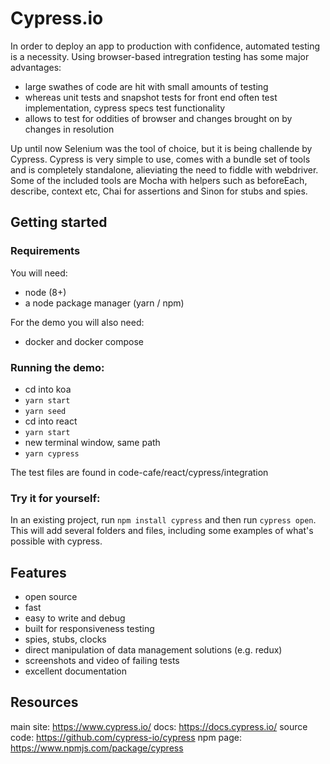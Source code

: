 # Cypress.io

In order to deploy an app to production with confidence, automated testing is a necessity.
Using browser-based intregration testing has some major advantages:

- large swathes of code are hit with small amounts of testing
- whereas unit tests and snapshot tests for front end often test implementation, cypress specs test functionality
- allows to test for oddities of browser and changes brought on by changes in resolution

Up until now Selenium was the tool of choice, but it is being challende by Cypress.
Cypress is very simple to use, comes with a bundle set of tools and is completely standalone, alieviating the need to fiddle with webdriver.
Some of the included tools are Mocha with helpers such as beforeEach, describe, context etc, Chai for assertions and Sinon for stubs and spies.

## Getting started

### Requirements

You will need:

- node (8+)
- a node package manager (yarn / npm)

For the demo you will also need:

- docker and docker compose

### Running the demo:

- cd into koa
- `yarn start`
- `yarn seed`
- cd into react
- `yarn start`
- new terminal window, same path
- `yarn cypress`

The test files are found in code-cafe/react/cypress/integration

### Try it for yourself:

In an existing project, run `npm install cypress` and then run `cypress open`.
This will add several folders and files, including some examples of what's possible with cypress.

## Features

- open source
- fast
- easy to write and debug
- built for responsiveness testing
- spies, stubs, clocks
- direct manipulation of data management solutions (e.g. redux)
- screenshots and video of failing tests
- excellent documentation

## Resources

main site: https://www.cypress.io/
docs: https://docs.cypress.io/
source code: https://github.com/cypress-io/cypress
npm page: https://www.npmjs.com/package/cypress
